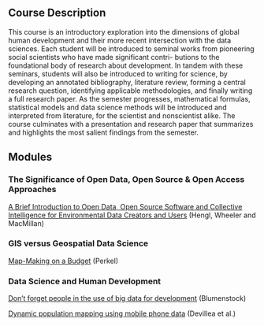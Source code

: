 ## Course Description  

This course is an introductory exploration into the dimensions of global human development and their more recent intersection with the data sciences. Each student will be introduced to seminal works from pioneering social scientists who have made significant contri- butions to the foundational body of research about development. In tandem with these seminars, students will also be introduced to writing for science, by developing an annotated bibliography, literature review, forming a central research question, identifying applicable methodologies, and finally writing a full research paper. As the semester progresses, mathematical formulas, statistical models and data science methods will be introduced and interpreted from literature, for the scientist and nonscientist alike. The course culminates with a presentation and research paper that summarizes and highlights the most salient findings from the semester.

## Modules

### The Significance of Open Data, Open Source & Open Access Approaches

<a href = "https://peerj.com/preprints/27127.pdf">A Brief Introduction to
Open Data, Open Source Software and Collective Intelligence for Environmental Data Creators and Users</a> (Hengl, Wheeler and MacMillan)

### GIS versus Geospatial Data Science

<a href = "https://www.nature.com/magazine-assets/d41586-018-05331-6/d41586-018-05331-6.pdf">Map-Making on a Budget</a> (Perkel)

### Data Science and Human Development

<a href = "https://www.nature.com/magazine-assets/d41586-018-06215-5/d41586-018-06215-5.pdf">Don’t forget people in the use
of big data for development</a> (Blumenstock)

<a href = "https://www.pnas.org/content/pnas/111/45/15888.full.pdf">Dynamic population mapping using mobile phone data</a> (Devillea et al.)
